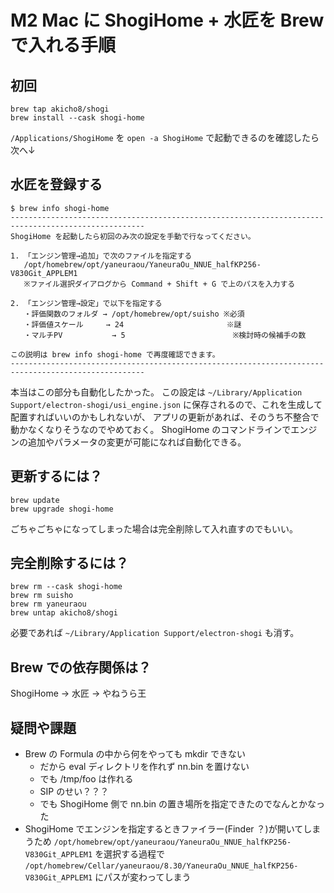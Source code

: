 # M2 Mac に ShogiHome + 水匠を Brew で入れる手順

## 初回

```
brew tap akicho8/shogi
brew install --cask shogi-home
```

`/Applications/ShogiHome` を `open -a ShogiHome` で起動できるのを確認したら次へ↓

## 水匠を登録する

```
$ brew info shogi-home
----------------------------------------------------------------------------------------------------
ShogiHome を起動したら初回のみ次の設定を手動で行なってください。

1. 「エンジン管理→追加」で次のファイルを指定する
   /opt/homebrew/opt/yaneuraou/YaneuraOu_NNUE_halfKP256-V830Git_APPLEM1
   ※ファイル選択ダイアログから Command + Shift + G で上のパスを入力する

2. 「エンジン管理→設定」で以下を指定する
   ・評価関数のフォルダ → /opt/homebrew/opt/suisho ※必須
   ・評価値スケール     → 24                       ※謎
   ・マルチPV           → 5                        ※検討時の候補手の数

この説明は brew info shogi-home で再度確認できます。
----------------------------------------------------------------------------------------------------
```

本当はこの部分も自動化したかった。
この設定は `~/Library/Application Support/electron-shogi/usi_engine.json` に保存されるので、これを生成して配置すればいいのかもしれないが、
アプリの更新があれば、そのうち不整合で動かなくなりそうなのでやめておく。
ShogiHome のコマンドラインでエンジンの追加やパラメータの変更が可能になれば自動化できる。

## 更新するには？

```
brew update
brew upgrade shogi-home
```

ごちゃごちゃになってしまった場合は完全削除して入れ直すのでもいい。

## 完全削除するには？

```
brew rm --cask shogi-home
brew rm suisho
brew rm yaneuraou
brew untap akicho8/shogi
```

必要であれば `~/Library/Application Support/electron-shogi` も消す。

## Brew での依存関係は？

ShogiHome → 水匠 → やねうら王

## 疑問や課題

- Brew の Formula の中から何をやっても mkdir できない
  - だから eval ディレクトリを作れず nn.bin を置けない
  - でも /tmp/foo は作れる
  - SIP のせい？？？
  - でも ShogiHome 側で nn.bin の置き場所を指定できたのでなんとかなった
- ShogiHome でエンジンを指定するときファイラー(Finder ？)が開いてしまうため `/opt/homebrew/opt/yaneuraou/YaneuraOu_NNUE_halfKP256-V830Git_APPLEM1` を選択する過程で `/opt/homebrew/Cellar/yaneuraou/8.30/YaneuraOu_NNUE_halfKP256-V830Git_APPLEM1` にパスが変わってしまう
